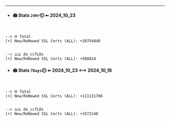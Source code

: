 

---
- #### 🖨️ **Stats** `24Hr`⏲️ ➼ 2024_10_23
```console


--> 🌐 Total
[+] New/ReNewed SSL Certs (ALL): +20754040


--> 🇩🇪 de_ccTLDs
[+] New/ReNewed SSL Certs (ALL): +588814

```

- #### 🖨️ **Stats** `7Days`⏲️ ➼ 2024_10_23 <--> 2024_10_16
```console


--> 🌐 Total
[+] New/ReNewed SSL Certs (ALL): +111131786


--> 🇩🇪 de_ccTLDs
[+] New/ReNewed SSL Certs (ALL): +3372140

```

